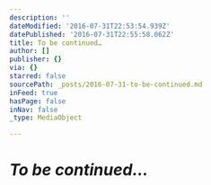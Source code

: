 ```yaml
---
description: ''
dateModified: '2016-07-31T22:53:54.939Z'
datePublished: '2016-07-31T22:55:58.062Z'
title: To be continued…
author: []
publisher: {}
via: {}
starred: false
sourcePath: _posts/2016-07-31-to-be-continued.md
inFeed: true
hasPage: false
inNav: false
_type: MediaObject

---
```

# _To be continued..._